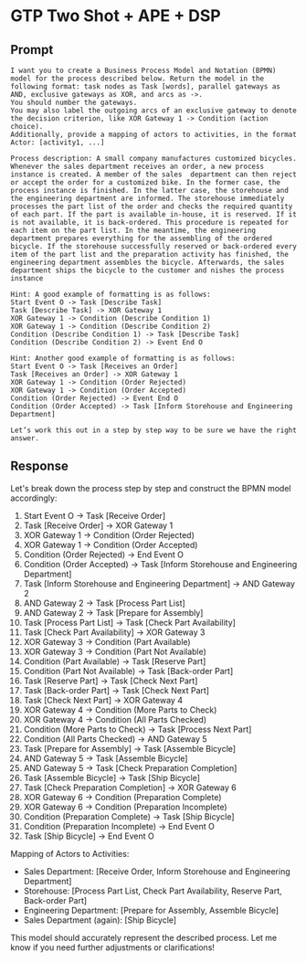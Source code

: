# GTP Two Shot + APE + DSP

## Prompt 

    I want you to create a Business Process Model and Notation (BPMN) model for the process described below. Return the model in the following format: task nodes as Task [words], parallel gateways as AND, exclusive gateways as XOR, and arcs as ->.
    You should number the gateways. 
    You may also label the outgoing arcs of an exclusive gateway to denote the decision criterion, like XOR Gateway 1 -> Condition (action choice). 
    Additionally, provide a mapping of actors to activities, in the format Actor: [activity1, ...]

    Process description: A small company manufactures customized bicycles. Whenever the sales department receives an order, a new process instance is created. A member of the sales  department can then reject or accept the order for a customized bike. In the former case, the process instance is finished. In the latter case, the storehouse and the engineering department are informed. The storehouse immediately processes the part list of the order and checks the required quantity of each part. If the part is available in-house, it is reserved. If it is not available, it is back-ordered. This procedure is repeated for each item on the part list. In the meantime, the engineering department prepares everything for the assembling of the ordered bicycle. If the storehouse successfully reserved or back-ordered every item of the part list and the preparation activity has finished, the engineering department assembles the bicycle. Afterwards, the sales department ships the bicycle to the customer and nishes the process instance

    Hint: A good example of formatting is as follows:
    Start Event O -> Task [Describe Task]
    Task [Describe Task] -> XOR Gateway 1
    XOR Gateway 1 -> Condition (Describe Condition 1)
    XOR Gateway 1 -> Condition (Describe Condition 2)
    Condition (Describe Condition 1) -> Task [Describe Task]
    Condition (Describe Condition 2) -> Event End O

    Hint: Another good example of formatting is as follows:
    Start Event O -> Task [Receives an Order]
    Task [Receives an Order] -> XOR Gateway 1
    XOR Gateway 1 -> Condition (Order Rejected)
    XOR Gateway 1 -> Condition (Order Accepted)
    Condition (Order Rejected) -> Event End O
    Condition (Order Accepted) -> Task [Inform Storehouse and Engineering Department]
    
    Let’s work this out in a step by step way to be sure we have the right answer.

## Response
Let's break down the process step by step and construct the BPMN model accordingly:

1. Start Event O -> Task [Receive Order]
2. Task [Receive Order] -> XOR Gateway 1
3. XOR Gateway 1 -> Condition (Order Rejected)
4. XOR Gateway 1 -> Condition (Order Accepted)
5. Condition (Order Rejected) -> End Event O
6. Condition (Order Accepted) -> Task [Inform Storehouse and Engineering Department]
7. Task [Inform Storehouse and Engineering Department] -> AND Gateway 2
8. AND Gateway 2 -> Task [Process Part List]
9. AND Gateway 2 -> Task [Prepare for Assembly]
10. Task [Process Part List] -> Task [Check Part Availability]
11. Task [Check Part Availability] -> XOR Gateway 3
12. XOR Gateway 3 -> Condition (Part Available)
13. XOR Gateway 3 -> Condition (Part Not Available)
14. Condition (Part Available) -> Task [Reserve Part]
15. Condition (Part Not Available) -> Task [Back-order Part]
16. Task [Reserve Part] -> Task [Check Next Part]
17. Task [Back-order Part] -> Task [Check Next Part]
18. Task [Check Next Part] -> XOR Gateway 4
19. XOR Gateway 4 -> Condition (More Parts to Check)
20. XOR Gateway 4 -> Condition (All Parts Checked)
21. Condition (More Parts to Check) -> Task [Process Next Part]
22. Condition (All Parts Checked) -> AND Gateway 5
23. Task [Prepare for Assembly] -> Task [Assemble Bicycle]
24. AND Gateway 5 -> Task [Assemble Bicycle]
25. AND Gateway 5 -> Task [Check Preparation Completion]
26. Task [Assemble Bicycle] -> Task [Ship Bicycle]
27. Task [Check Preparation Completion] -> XOR Gateway 6
28. XOR Gateway 6 -> Condition (Preparation Complete)
29. XOR Gateway 6 -> Condition (Preparation Incomplete)
30. Condition (Preparation Complete) -> Task [Ship Bicycle]
31. Condition (Preparation Incomplete) -> End Event O
32. Task [Ship Bicycle] -> End Event O

Mapping of Actors to Activities:
- Sales Department: [Receive Order, Inform Storehouse and Engineering Department]
- Storehouse: [Process Part List, Check Part Availability, Reserve Part, Back-order Part]
- Engineering Department: [Prepare for Assembly, Assemble Bicycle]
- Sales Department (again): [Ship Bicycle]

This model should accurately represent the described process. Let me know if you need further adjustments or clarifications!